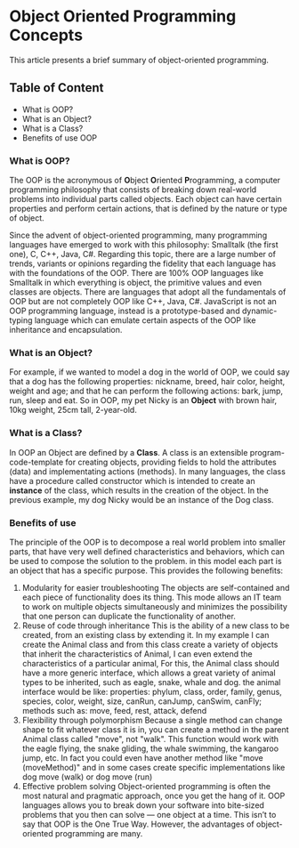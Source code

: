 # Object Oriented Programming Concepts
This article presents a brief summary of object-oriented programming.

## Table of Content
- What is OOP?
- What is an Object?
- What is a Class?
- Benefits of use OOP

### What is OOP?
The OOP is the acronymous of **O**bject **O**riented **P**rogramming, a computer programming philosophy that consists of breaking down real-world problems into individual parts called objects. Each object can have certain properties and perform certain actions, that is defined by the nature or type of object.

Since the advent of object-oriented programming, many programming languages have emerged to work with this philosophy: Smalltalk (the first one), C, C++, Java, C#. Regarding this topic, there are a large number of trends, variants or opinions regarding the fidelity that each language has with the foundations of the OOP. There are 100% OOP languages like Smalltalk in which everything is object, the primitive values and even classes are objects. There are languages that adopt all the fundamentals of OOP but are not completely OOP like C++, Java, C#. JavaScript is not an OOP programming language, instead is a prototype-based and dynamic-typing language which can emulate certain aspects of the OOP like inheritance and encapsulation.

### What is an Object?
For example, if we wanted to model a dog in the world of OOP, we could say that a dog has the following properties: nickname, breed, hair color, height, weight and age; and that he can perform the following actions: bark, jump, run, sleep and eat. So in OOP, my pet Nicky is an **Object** with brown hair, 10kg weight, 25cm tall, 2-year-old.

### What is a Class?
In OOP an Object are defined by a **Class**. A class is an extensible program-code-template for creating objects, providing fields to hold the attributes (data) and implementating actions (methods). In many languages, the class have a procedure called constructor which is intended to create an **instance** of the class, which results in the creation of the object. In the previous example, my dog Nicky would be an instance of the Dog class.

### Benefits of use
The principle of the OOP is to decompose a real world problem into smaller parts, that have very well defined characteristics and behaviors, which can be used to compose the solution to the problem. in this model each part is an object that has a specific purpose. This provides the following benefits:
1. Modularity for easier troubleshooting
The objects are self-contained and each piece of functionality does its thing. This mode allows an IT team to work on multiple objects simultaneously and minimizes the possibility that one person can duplicate the functionality of another.
2. Reuse of code through inheritance
This is the ability of a new class to be created, from an existing class by extending it. In my example I can create the Animal class and from this class create a variety of objects that inherit the characteristics of Animal, I can even extend the characteristics of a particular animal,
For this, the Animal class should have a more generic interface, which allows a great variety of animal types to be inherited, such as eagle, snake, whale and dog. the animal interface would be like: properties: phylum, class, order, family, genus, species, color, weight, size, canRun, canJump, canSwim, canFly; methods such as: move, feed, rest, attack, defend
3. Flexibility through polymorphism
Because a single method can change shape to fit whatever class it is in, you can create a method in the parent Animal class called "move", not "walk". This function would work with the eagle flying, the snake gliding, the whale swimming, the kangaroo jump, etc. In fact you could even have another method like "move (moveMethod)" and in some cases create specific implementations like dog move (walk) or dog move (run)
4. Effective problem solving
Object-oriented programming is often the most natural and pragmatic approach, once you get the hang of it. OOP languages allows you to break down your software into bite-sized problems that you then can solve — one object at a time. This isn’t to say that OOP is the One True Way. However, the advantages of object-oriented programming are many.

